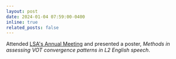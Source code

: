 ```yaml
---
layout: post
date: 2024-01-04 07:59:00-0400
inline: true
related_posts: false
---
```


Attended [LSA's Annual Meeting](https://virtual.oxfordabstracts.com/#/event/public/4438/information?page=1813) and presented a poster, _Methods in assessing VOT convergence patterns in L2 English speech_.
